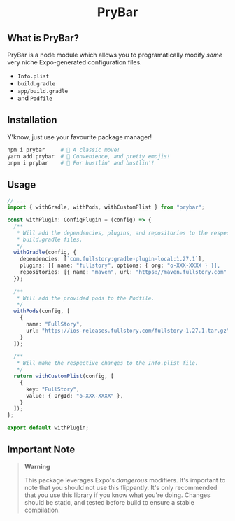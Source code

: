 <h1 align="center">PryBar</h1>

## What is PryBar?
PryBar is a node module which allows you to programatically modify *some* very niche Expo-generated configuration files.
- `Info.plist`
- `build.gradle`
- `app/build.gradle`
- and `Podfile`

## Installation

Y'know, just use your favourite package manager!

```bash
npm i prybar     # 🎩 A classic move!
yarn add prybar  # 🎉 Convenience, and pretty emojis!
pnpm i prybar    # 😤 For hustlin' and bustlin'!
```

## Usage

```ts
// ...
import { withGradle, withPods, withCustomPlist } from "prybar";

const withPlugin: ConfigPlugin = (config) => {
  /**
   * Will add the dependencies, plugins, and repositories to the respective
   * build.gradle files.
   */
  withGradle(config, {
    dependencies: [`com.fullstory:gradle-plugin-local:1.27.1`],
    plugins: [{ name: "fullstory", options: { org: "o-XXX-XXXX } }],
    repositories: [{ name: "maven", url: "https://maven.fullstory.com" }],
  });
  
  /**
   * Will add the provided pods to the Podfile.
   */
  withPods(config, [
    {
      name: "FullStory",
      url: "https://ios-releases.fullstory.com/fullstory-1.27.1.tar.gz",
    }
  ]);
  
  /**
   * Will make the respective changes to the Info.plist file.
   */
  return withCustomPlist(config, [
    {
      key: "FullStory",
      value: { OrgId: "o-XXX-XXXX" },
    }
  ]);
};

export default withPlugin;
```

## Important Note

> **Warning**
> 
> This package leverages Expo's *dangerous* modifiers.
> It's important to note that you should not use this flippantly. It's only recommended that you use this library if you know what you're doing. Changes should be static, and tested before build to ensure a stable compilation. 
